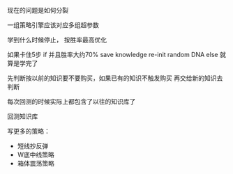 现在的问题是如何分裂

一组策略引擎应该对应多组超参数

学到什么时候停止， 按胜率最高优化

如果卡住5步
  if 并且胜率大约70%
    save knowledge
    re-init random DNA
  else 就算是学完了


先判断按以前的知识要不要购买，如果已有的知识不触发购买 再交给新的知识去判断

每次回测的时候实际上都包含了以往的知识库了



回测知识库

写更多的策略：
- 短线抄反弹
- W底中线策略
- 箱体震荡策略
